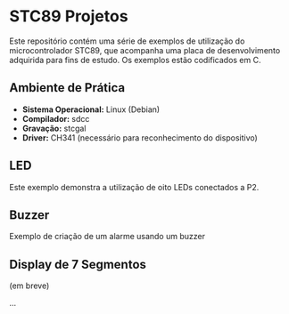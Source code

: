# STC89 Projetos

Este repositório contém uma série de exemplos de utilização do microcontrolador STC89, que acompanha uma placa de desenvolvimento adquirida para fins de estudo. Os exemplos estão codificados em C.

## Ambiente de Prática

- **Sistema Operacional:** Linux (Debian)
- **Compilador:** sdcc
- **Gravação:** stcgal
- **Driver:** CH341 (necessário para reconhecimento do dispositivo)

## LED

Este exemplo demonstra a utilização de oito LEDs conectados a P2.

## Buzzer

Exemplo de criação de um alarme usando um buzzer

## Display de 7 Segmentos

(em breve)

...
